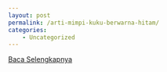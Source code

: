 ```yaml
---
layout: post
permalink: /arti-mimpi-kuku-berwarna-hitam/
categories:
    - Uncategorized
---
```


[Baca Selengkapnya](/06)